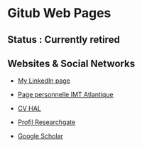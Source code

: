 # Gitub Web Pages

## Status : Currently retired

## Websites & Social Networks

* <a href="https://www.linkedin.com/in/sergegarlatti/" target="_blank" rel="noopener noreferrer"> My LinkedIn page </a>

* <a href="https://www.imt-atlantique.fr/fr/personne/serge-garlatti" target="_blank" rel="noopener noreferrer"> Page personnelle IMT Atlantique </a>

* <a href="https://cv.archives-ouvertes.fr/serge-garlatti" target="_blank" rel="noopener noreferrer"> CV HAL </a>

* <a href="https://www.researchgate.net/profile/Serge-Garlatti" target="_blank" rel="noopener noreferrer"> Profil Researchgate </a>

* <a href="https://scholar.google.fr/citations?view_op=list_works&hl=fr&user=yCdOUkUAAAAJ&gmla=AJsN-F4mAq6P6-KVZwH0xdTrWGOMPNylF17kmPamTpVtKMETOQYq3NsLYgnrtCyD9yfGnEsf-mLDGHS21FCEmocw8j3Po4YIT2-aBtx3d090iG4hJvnSRX7FSmTglHkyRBrAWAYMy6kQcCSEVlVCTKpAuL_AG94i5F2mYOT-s6Wfe_zmeg5oOFU" target="_blank" rel="noopener noreferrer"> Google Scholar </a>

